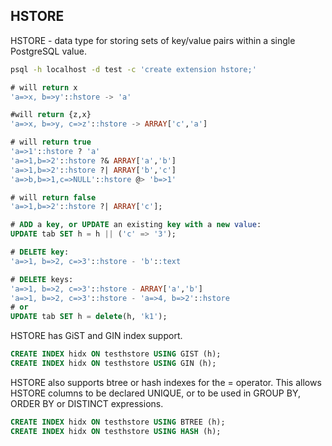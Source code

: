 HSTORE
-

HSTORE - data type for storing sets of key/value pairs
within a single PostgreSQL value. 

````sh
psql -h localhost -d test -c 'create extension hstore;'
````

````sql
# will return x
'a=>x, b=>y'::hstore -> 'a'

#will return {z,x}
'a=>x, b=>y, c=>z'::hstore -> ARRAY['c','a']

# will return true
'a=>1'::hstore ? 'a'
'a=>1,b=>2'::hstore ?& ARRAY['a','b']
'a=>1,b=>2'::hstore ?| ARRAY['b','c']
'a=>b,b=>1,c=>NULL'::hstore @> 'b=>1'

# will return false
'a=>1,b=>2'::hstore ?| ARRAY['c'];
````

````sql
# ADD a key, or UPDATE an existing key with a new value:
UPDATE tab SET h = h || ('c' => '3');

# DELETE key:
'a=>1, b=>2, c=>3'::hstore - 'b'::text

# DELETE keys:
'a=>1, b=>2, c=>3'::hstore - ARRAY['a','b']
'a=>1, b=>2, c=>3'::hstore - 'a=>4, b=>2'::hstore
# or
UPDATE tab SET h = delete(h, 'k1');
````

HSTORE has GiST and GIN index support.

````sql
CREATE INDEX hidx ON testhstore USING GIST (h);
CREATE INDEX hidx ON testhstore USING GIN (h);
````

HSTORE also supports btree or hash indexes for the = operator.
This allows HSTORE columns to be declared UNIQUE, or to be used in GROUP BY, ORDER BY or DISTINCT expressions.

````sql
CREATE INDEX hidx ON testhstore USING BTREE (h);
CREATE INDEX hidx ON testhstore USING HASH (h);
````
